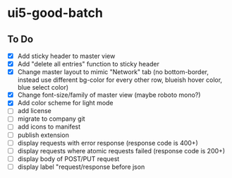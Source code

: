 # ui5-good-batch

## To Do

* [x] Add sticky header to master view
* [x] Add "delete all entries" function to sticky header
* [x] Change master layout to mimic "Network" tab (no bottom-border, instead use different bg-color for every other row, blueish hover color, blue select color)
* [x] Change font-size/family of master view (maybe roboto mono?)
* [x] Add color scheme for light mode
* [ ] add license
* [ ] migrate to company git
* [ ] add icons to manifest
* [ ] publish extension
* [ ] display requests with error response (response code is 400+)
* [ ] display requests where atomic requests failed (response code is 200+)
* [ ] display body of POST/PUT request
* [ ] display label "request/response before json